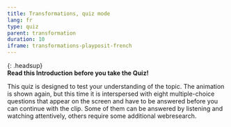 ```yaml
---
title: Transformations, quiz mode
lang: fr
type: quiz
parent: transformation
duration: 10
iframe: transformations-playposit-french
---
```


{: .headsup}                            
**Read this Introduction before you take the Quiz!**

This quiz is designed to test your understanding of the topic. The animation is shown again, but this time it is interspersed with eight multiple-choice questions that appear on the screen and have to be answered before you can continue with the clip. Some of them can be answered by listening and watching attentively, others require some additional webresearch.  




<!-- more -->

